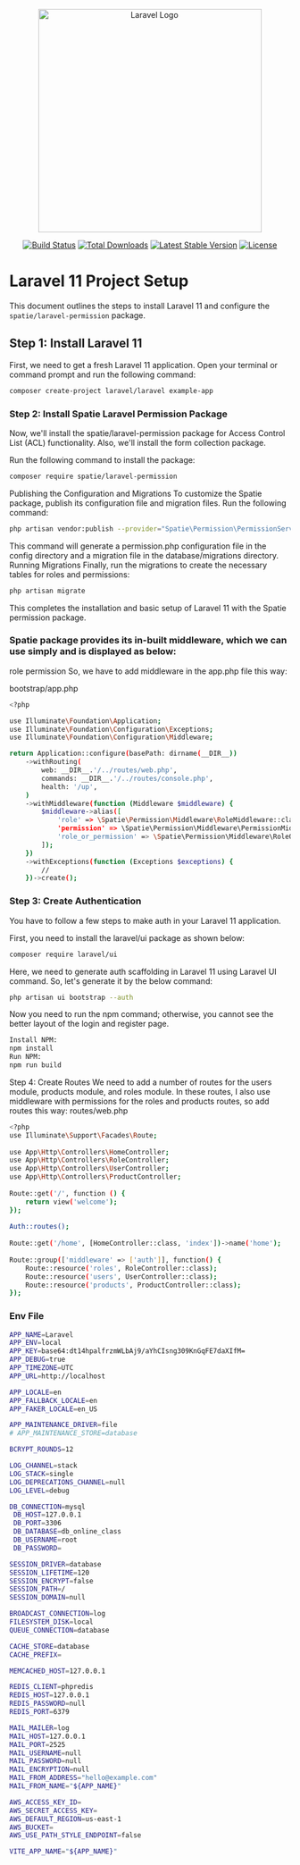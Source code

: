 <p align="center"><a href="https://laravel.com" target="_blank"><img src="https://raw.githubusercontent.com/laravel/art/master/logo-lockup/5%20SVG/2%20CMYK/1%20Full%20Color/laravel-logolockup-cmyk-red.svg" width="400" alt="Laravel Logo"></a></p>

<p align="center">
<a href="https://github.com/laravel/framework/actions"><img src="https://github.com/laravel/framework/workflows/tests/badge.svg" alt="Build Status"></a>
<a href="https://packagist.org/packages/laravel/framework"><img src="https://img.shields.io/packagist/dt/laravel/framework" alt="Total Downloads"></a>
<a href="https://packagist.org/packages/laravel/framework"><img src="https://img.shields.io/packagist/v/laravel/framework" alt="Latest Stable Version"></a>
<a href="https://packagist.org/packages/laravel/framework"><img src="https://img.shields.io/packagist/l/laravel/framework" alt="License"></a>
</p>

# Laravel 11 Project Setup

This document outlines the steps to install Laravel 11 and configure the `spatie/laravel-permission` package.

## Step 1: Install Laravel 11

First, we need to get a fresh Laravel 11 application. Open your terminal or command prompt and run the following command:

```bash
composer create-project laravel/laravel example-app
```
### Step 2: Install Spatie Laravel Permission Package

Now, we'll install the spatie/laravel-permission package for Access Control List (ACL) functionality. Also, we'll install the form collection package.

Run the following command to install the package:
```bash
composer require spatie/laravel-permission
```
Publishing the Configuration and Migrations
To customize the Spatie package, publish its configuration file and migration files. Run the following command:
```bash
php artisan vendor:publish --provider="Spatie\Permission\PermissionServiceProvider"
```
This command will generate a permission.php configuration file in the config directory and a migration file in the database/migrations directory.
Running Migrations
Finally, run the migrations to create the necessary tables for roles and permissions:
```bash
php artisan migrate
```
This completes the installation and basic setup of Laravel 11 with the Spatie permission package.

### Spatie package provides its in-built middleware, which we can use simply and is displayed as below:
role permission So, we have to add middleware in the app.php file this way:

bootstrap/app.php
```bash
<?php

use Illuminate\Foundation\Application;
use Illuminate\Foundation\Configuration\Exceptions;
use Illuminate\Foundation\Configuration\Middleware;

return Application::configure(basePath: dirname(__DIR__))
    ->withRouting(
        web: __DIR__.'/../routes/web.php',
        commands: __DIR__.'/../routes/console.php',
        health: '/up',
    )
    ->withMiddleware(function (Middleware $middleware) {
        $middleware->alias([
            'role' => \Spatie\Permission\Middleware\RoleMiddleware::class,
            'permission' => \Spatie\Permission\Middleware\PermissionMiddleware::class,
            'role_or_permission' => \Spatie\Permission\Middleware\RoleOrPermissionMiddleware::class
        ]);
    })
    ->withExceptions(function (Exceptions $exceptions) {
        //
    })->create();
```
### Step 3: Create Authentication

You have to follow a few steps to make auth in your Laravel 11 application.

First, you need to install the laravel/ui package as shown below:
```bash
composer require laravel/ui
```
Here, we need to generate auth scaffolding in Laravel 11 using Laravel UI command. So, let's generate it by the below command:
```bash
php artisan ui bootstrap --auth
```
Now you need to run the npm command; otherwise, you cannot see the better layout of the login and register page.
```bash
Install NPM:
npm install
Run NPM:
npm run build
```
Step 4: Create Routes
We need to add a number of routes for the users module, products module, and roles module. In these routes, I also use middleware with permissions for the roles and products routes, so add routes this way:
routes/web.php
```bash
<?php
use Illuminate\Support\Facades\Route;
  
use App\Http\Controllers\HomeController;
use App\Http\Controllers\RoleController;
use App\Http\Controllers\UserController;
use App\Http\Controllers\ProductController;
   
Route::get('/', function () {
    return view('welcome');
});
  
Auth::routes();
  
Route::get('/home', [HomeController::class, 'index'])->name('home');
  
Route::group(['middleware' => ['auth']], function() {
    Route::resource('roles', RoleController::class);
    Route::resource('users', UserController::class);
    Route::resource('products', ProductController::class);
});
```

### Env File
```bash
APP_NAME=Laravel
APP_ENV=local
APP_KEY=base64:dt14hpalfrzmWLbAj9/aYhCIsng309KnGqFE7daXIfM=
APP_DEBUG=true
APP_TIMEZONE=UTC
APP_URL=http://localhost

APP_LOCALE=en
APP_FALLBACK_LOCALE=en
APP_FAKER_LOCALE=en_US

APP_MAINTENANCE_DRIVER=file
# APP_MAINTENANCE_STORE=database

BCRYPT_ROUNDS=12

LOG_CHANNEL=stack
LOG_STACK=single
LOG_DEPRECATIONS_CHANNEL=null
LOG_LEVEL=debug

DB_CONNECTION=mysql
 DB_HOST=127.0.0.1
 DB_PORT=3306
 DB_DATABASE=db_online_class
 DB_USERNAME=root
 DB_PASSWORD=

SESSION_DRIVER=database
SESSION_LIFETIME=120
SESSION_ENCRYPT=false
SESSION_PATH=/
SESSION_DOMAIN=null

BROADCAST_CONNECTION=log
FILESYSTEM_DISK=local
QUEUE_CONNECTION=database

CACHE_STORE=database
CACHE_PREFIX=

MEMCACHED_HOST=127.0.0.1

REDIS_CLIENT=phpredis
REDIS_HOST=127.0.0.1
REDIS_PASSWORD=null
REDIS_PORT=6379

MAIL_MAILER=log
MAIL_HOST=127.0.0.1
MAIL_PORT=2525
MAIL_USERNAME=null
MAIL_PASSWORD=null
MAIL_ENCRYPTION=null
MAIL_FROM_ADDRESS="hello@example.com"
MAIL_FROM_NAME="${APP_NAME}"

AWS_ACCESS_KEY_ID=
AWS_SECRET_ACCESS_KEY=
AWS_DEFAULT_REGION=us-east-1
AWS_BUCKET=
AWS_USE_PATH_STYLE_ENDPOINT=false

VITE_APP_NAME="${APP_NAME}"

```